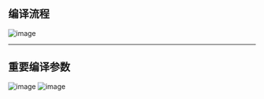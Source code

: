 ## 编译流程

![image](https://github.com/meowrain/doc-for-sxau/assets/107172084/3e23b1d2-321d-49b9-a1bf-f2a4eacf1ee2)

---

## 重要编译参数

![image](https://github.com/meowrain/doc-for-sxau/assets/107172084/6754cdbf-c0d6-4b7b-aa80-e54ab833d743)
![image](https://github.com/meowrain/doc-for-sxau/assets/107172084/630d4eb8-47b4-4de8-9ea8-05e24198dd97)
